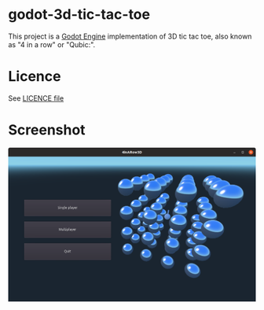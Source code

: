 # godot-3d-tic-tac-toe

This project is a [Godot Engine](https://www.godotengine.org) implementation of 3D tic tac toe, also known as "4 in a row" or "Qubic:".

# Licence

See [LICENCE file](LICENSE)

# Screenshot

![Screen capture](https://raw.githubusercontent.com/StraToN/godot-3d-tic-tac-toe/master/docs/screenshot_main_menu.png)
